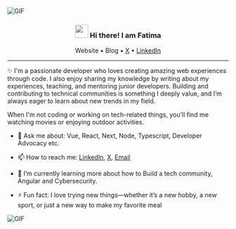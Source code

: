 <!-- Heading -->
<img align="center" alt="GIF" src="https://github.com/user-attachments/assets/5fc3fe53-0748-4f9a-9480-c6b5736f722b" />
<h3 align="center"><img src = "https://raw.githubusercontent.com/MartinHeinz/MartinHeinz/master/wave.gif" width = 30px> Hi there! I am Fatima</h3>


<p align="center">
<!--   <a href="https://www.giftegwuenu.dev">Website</a> • -->
  <a>Website</a> •
  <a>Blog</a> •
  <a href="https://x.com/BintCodes">X</a> •
  <a href="https://www.linkedin.com/in/fatima-muhd/">LinkedIn</a>
</p>

 <!-- About section -->
 
---
✨  I'm a passionate developer who loves creating amazing web experiences through code. I also enjoy sharing my knowledge by writing about my experiences, teaching, and mentoring junior developers. Building and contributing to technical communities is something I deeply value, and I’m always eager to learn about new trends in my field.

When I'm not coding or working on tech-related things, you’ll find me watching movies or enjoying outdoor activities.


- 💬 Ask me about: Vue, React, Next, Node, Typescript, Developer Advocacy etc.

- 📫 How to reach me: [LinkedIn](https://www.linkedin.com/in/fatima-muhd/_), [X](https://x.com/BintCodes), [Email](mailto:fatimuhd247@gmail.com)
  
- 🌱 I’m currently learning more about how to Build a tech community, Angular and Cybersecurity.
  
- ⚡ Fun fact: I love trying new things—whether it’s a new hobby, a new sport, or just a new way to make my favorite meal



<!-- code gif-->
<img alt="GIF" src="https://media0.giphy.com/media/v1.Y2lkPTc5MGI3NjExd3BwczRoMGUwaXJpNjA1dndvdHBvM2pocWhienhtMnAwN3JpcHg3eCZlcD12MV9pbnRlcm5hbF9naWZfYnlfaWQmY3Q9Zw/l0HlHFRbmaZtBRhXG/giphy.gif"/>
  

<!-- About section: END -->


<!-- Conecct section -->

<!--     <p>
        <a href="https://linkedin.com/in/egwuenugift"><img src="https://img.shields.io/badge/-Gift%20Egwuenu%20-blue?style=plastic&amp;labelColor=blue&amp;logo=LinkedIn&amp;link=https://linkedin.com/in/egwuenugift" alt="LinkedIn Badge"></a> 
       <a href="https://twitter.com/@lauragift_
/"><img src="https://img.shields.io/badge/-Gift Egwuenu-informational?style=plastic&amp;labelColor=informational&amp;logo=Twitter&amp;link=https://twitter.com/Dev_180Memes" alt="Twitter Badge"></a>
<a href="https://www.youtube.com/c/EgwuenuGift"><img src="https://img.shields.io/badge/-Gift Egwuenu-informational?style=plastic&amp;labelColor=informational&amp;logo=YouTube&amp;link=https://twitter.com/Dev_180Memes" alt="Youtube Badge"></a>
   </p> -->

 <!-- Conecct section: END -->
 
  <!-- GitHub section -->

 



